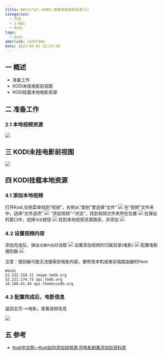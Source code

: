 ```yaml
---
title: NAS入门之——KODI-挂载本地视频资源(2)
categories:
  - 开发
  - J-NAS
  - Kodi
tags:
  - Kodi
abbrlink: 2343f40b
date: 2023-04-02 22:27:40
---
```

## 一 概述

* 准备工作
* KODI未挂电影前视图
* KODI挂载本地电影资源

<!--more-->

## 二 准备工作

### 2.1 本地视频资源

![][1]
## 三 KODI未挂电影前视图

![][2]

## 四 KODI挂载本地资源

### 4.1 添加本地视频

打开Kodi,左侧菜单找到“视频”，右侧从“类别”里选择“文件”
![][3]
在“视频”文件夹中，选择“文件选项”
![][4]
“添加视频”-“浏览”，找到视频文件夹所在位置
![][5]
在弹出的窗口中，选择`浏览`按钮
![][6]
找到本地视频资源路径，并添加
![][7]

### 4.2 设置视频内容

添加完成后，弹出`设置内容`对话框
![][8]
设置添加视频的归属目录(电影)
![][9]
配置电影搜刮器
![][10]

注意：搜刮器可能无法搜索到电影内容，要修改本机或者前端路由器的Host

```
#kodi
52.222.158.31 image.tmdb.org
52.222.174.75 api.tmdb.org
18.160.41.44 api.themoviedb.org
```

### 4.3 配置完成后，电影信息

返回主页—>电影，查看视频信息

![][11]

## 五 参考

* [Kodi中文网—Kodi如何添加视频源 将电影剧集添加到资料库](http://www.kodiplayer.cn/course/2866.html)



[1]:https://cdn.staticaly.com/gh/PGzxc/CDN/master/blog-nas/nas-kodi-2-local-movie-view.png
[2]:https://cdn.staticaly.com/gh/PGzxc/CDN/master/blog-nas/nas-kodi-2-local-movie-no-resource.png
[3]:https://cdn.staticaly.com/gh/PGzxc/CDN/master/blog-nas/nas-kodi-2-local-movie-choice-movie.png
[4]:https://cdn.staticaly.com/gh/PGzxc/CDN/master/blog-nas/nas-kodi-2-local-movie-file.png
[5]:https://cdn.staticaly.com/gh/PGzxc/CDN/master/blog-nas/nas-kodi-2-local-movie-add-movie.png
[6]:https://cdn.staticaly.com/gh/PGzxc/CDN/master/blog-nas/nas-kodi-2-local-movie-add-movie-look.png
[7]:https://cdn.staticaly.com/gh/PGzxc/CDN/master/blog-nas/nas-kodi-2-local-movie-add-movie-view.png
[8]:https://cdn.staticaly.com/gh/PGzxc/CDN/master/blog-nas/nas-kodi-2-local-movie-add-movie-set.png
[9]:https://cdn.staticaly.com/gh/PGzxc/CDN/master/blog-nas/nas-kodi-2-local-movie-add-movie-set-category.png
[10]:https://cdn.staticaly.com/gh/PGzxc/CDN/master/blog-nas/nas-kodi-2-local-movie-add-movie-database.png
[11]:https://cdn.staticaly.com/gh/PGzxc/CDN/master/blog-nas/nas-kodi-2-local-movie-add-movie-infoview.png
